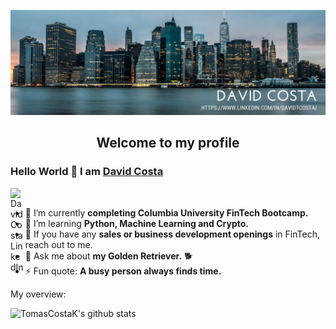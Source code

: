 
![](https://github.com/dtcosta/dtcosta/blob/main/David%20Costa%20(1).png?raw=true)

<p align="center">
 <h2 align="center">Welcome to my profile</h2>
</p>

### Hello World 👋 I am [David Costa](https://github.com/dtcosta)

<a href="https://www.linkedin.com/in/davidtcosta/">
  <img align="left" alt="DavidCosta LinkedIn" width="22px" src="https://cdn.jsdelivr.net/npm/simple-icons@v3/icons/linkedin.svg" />
</a>

<div>
  
<br />
<p>

- 🔭 I’m currently **completing Columbia University FinTech Bootcamp.**
- 🌱 I’m learning **Python, Machine Learning and Crypto.**
- 👯 If you have any **sales or business development openings** in FinTech, reach out to me.
- 💬 Ask me about **my Golden Retriever.** 🐕
- ⚡ Fun quote: **A busy person always finds time.**

</h4>
</div>


<div><p>My overview: </p></div>

![TomasCostaK's github stats](https://github-readme-stats.vercel.app/api?username=dtcosta&show_icons=true)
<br />


